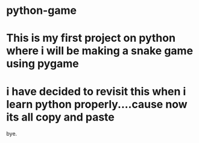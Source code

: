 # python-game
# This is my first project on python where i will be making a snake game using pygame 
# i have decided to revisit this when i learn python properly....cause now its all copy and paste 
bye.

